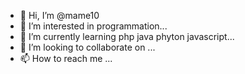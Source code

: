 - 👋 Hi, I’m @mame10
- 👀 I’m interested in programmation...
- 🌱 I’m currently learning php java phyton javascript...
- 💞️ I’m looking to collaborate on ...
- 📫 How to reach me ...

<!---
mame10/mame10 is a ✨ special ✨ repository because its `README.md` (this file) appears on your GitHub profile.
You can click the Preview link to take a look at your changes.
--->
